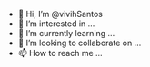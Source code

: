 - 👋 Hi, I’m @vivihSantos
- 👀 I’m interested in ...
- 🌱 I’m currently learning ...
- 💞️ I’m looking to collaborate on ...
- 📫 How to reach me ...

<!---
vivihSantos/vivihSantos is a ✨ special ✨ repository because its `README.md` (this file) appears on your GitHub profile.
You can click the Preview link to take a look at your changes.
-- 
